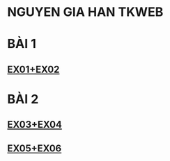# NGUYEN GIA HAN TKWEB
# BÀI 1
## [EX01+EX02]()
# BÀI 2
## [EX03+EX04](https://4002nguyengiahan.github.io/ex03+04diadiemphobien.html)
## [EX05+EX06](https://4002nguyengiahan.github.io/ex05+ex06diemdenphobien.html)

